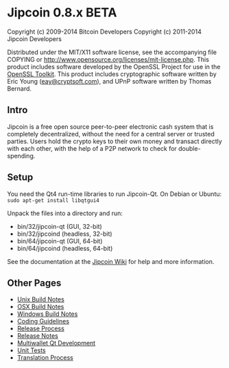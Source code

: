 Jipcoin 0.8.x BETA
====================

Copyright (c) 2009-2014 Bitcoin Developers
Copyright (c) 2011-2014 Jipcoin Developers

Distributed under the MIT/X11 software license, see the accompanying
file COPYING or http://www.opensource.org/licenses/mit-license.php.
This product includes software developed by the OpenSSL Project for use in the [OpenSSL Toolkit](http://www.openssl.org/). This product includes
cryptographic software written by Eric Young ([eay@cryptsoft.com](mailto:eay@cryptsoft.com)), and UPnP software written by Thomas Bernard.


Intro
---------------------
Jipcoin is a free open source peer-to-peer electronic cash system that is
completely decentralized, without the need for a central server or trusted
parties.  Users hold the crypto keys to their own money and transact directly
with each other, with the help of a P2P network to check for double-spending.


Setup
---------------------
You need the Qt4 run-time libraries to run Jipcoin-Qt. On Debian or Ubuntu:
	`sudo apt-get install libqtgui4`

Unpack the files into a directory and run:

- bin/32/jipcoin-qt (GUI, 32-bit)
- bin/32/jipcoind (headless, 32-bit)
- bin/64/jipcoin-qt (GUI, 64-bit)
- bin/64/jipcoind (headless, 64-bit)

See the documentation at the [Jipcoin Wiki](http://jipcoin.info)
for help and more information.


Other Pages
---------------------
- [Unix Build Notes](build-unix.md)
- [OSX Build Notes](build-osx.md)
- [Windows Build Notes](build-msw.md)
- [Coding Guidelines](coding.md)
- [Release Process](release-process.md)
- [Release Notes](release-notes.md)
- [Multiwallet Qt Development](multiwallet-qt.md)
- [Unit Tests](unit-tests.md)
- [Translation Process](translation_process.md)

